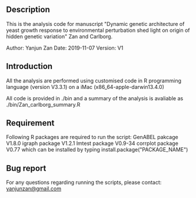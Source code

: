 
## Description
This is the analysis code for manuscript  "Dynamic genetic architecture of yeast growth response to environmental perturbation shed light on origin of hidden genetic variation" Zan and Carlborg.


Author: Yanjun Zan
Date: 2019-11-07 
Version: V1

## Introduction
All the analysis are performed using customised code in R programming language (version V3.3.1) on a iMac (x86_64-apple-darwin13.4.0)

All code is provided in ./bin and a summary of the analysis is avaliable as ./bin/Zan_carlborg_summary.R

## Requirement
Following R packages are required to run the script:
  GenABEL pakcage  V1.8.0
  igraph  package  V1.2.1
  lmtest  package  V0.9-34
  corrplot package V0.77
which can be installed by typing install.package("PACKAGE_NAME")

## Bug report
For any questions regarding running the scripts, please contact: yanjunzan@gmail.com

  
